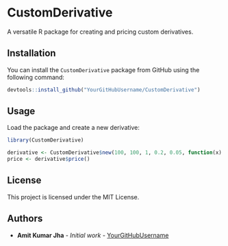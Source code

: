 
# CustomDerivative

A versatile R package for creating and pricing custom derivatives.

## Installation

You can install the `CustomDerivative` package from GitHub using the following command:

```R
devtools::install_github("YourGitHubUsername/CustomDerivative")
```

## Usage

Load the package and create a new derivative:

```R
library(CustomDerivative)

derivative <- CustomDerivative$new(100, 100, 1, 0.2, 0.05, function(x) max(x - 100, 0))
price <- derivative$price()
```

## License

This project is licensed under the MIT License.

## Authors

- **Amit Kumar Jha** - *Initial work* - [YourGitHubUsername](https://github.com/YourGitHubUsername)

